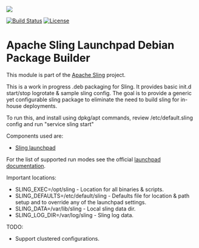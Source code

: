 [<img src="https://sling.apache.org/res/logos/sling.png"/>](https://sling.apache.org)

 [![Build Status](https://builds.apache.org/buildStatus/icon?job=Sling/sling-launchpad-debian/master)](https://builds.apache.org/job/Sling/job/sling-launchpad-debian/job/master) [![License](https://img.shields.io/badge/License-Apache%202.0-blue.svg)](https://www.apache.org/licenses/LICENSE-2.0)

# Apache Sling Launchpad Debian Package Builder

This module is part of the [Apache Sling](https://sling.apache.org) project.

This is a work in progress .deb packaging for Sling.
It provides basic init.d start/stop logrotate & sample sling config. The goal is to provide a generic yet configurable sling package to eliminate the need to build sling for in-house deployments.

To run this, and install using dpkg/apt commands, review /etc/default.sling
config and run
	"service sling start"

Components used are:
* [Sling launchpad](https://github.com/apache/sling/tree/trunk/launchpad/builder)

For the list of supported run modes see the official [launchpad documentation](https://sling.apache.org/documentation/the-sling-engine/the-sling-launchpad.html).

Important locations:

* SLING_EXEC=/opt/sling - Location for all binaries & scripts.
* SLING_DEFAULTS=/etc/default/sling - Defaults file for location & path setup and to override any of the launchpad settings.
* SLING_DATA=/var/lib/sling - Local sling data dir.
* SLING_LOG_DIR=/var/log/sling - Sling log data.

TODO:
* Support clustered configurations.
